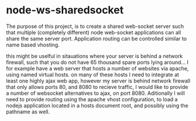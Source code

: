 # node-ws-sharedsocket
The purpose of this project, is to create a shared web-socket server such that multiple (completely different) node web-socket applications can all share the same server port. Application routing can be controlled similar to name based vhosting.

this might be uselful in sitauations where your server is behind a network firewall, such that you do not have 65 thousand spare ports lying around... I for example have a web server that hosts a number of websites via apache, using named virtual hosts. 
on many of these hosts I need to integrate at least one highly ajax web app, however my server is behind network firewall that only allows ports 80, and 8080 to recieve traffic, I would like to provide a number of websocket alternatives to ajax, on port 8080. Aditionally I will need to provide routing using the apache vhost configuration, to load a nodejs application located in a hosts document root, and possibly using the pathname as well. 



